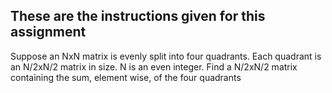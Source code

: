 ## These are the instructions given for this assignment

Suppose an NxN matrix is evenly split into four quadrants. Each quadrant is an N/2xN/2 matrix in size.  N is an even integer. Find a N/2xN/2 matrix containing the sum, element wise, of the four quadrants

